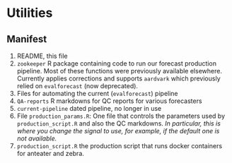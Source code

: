 # Utilities

## Manifest

1. README, this file
2. `zookeeper` R package containing code to run our forecast production pipeline. Most of these functions were previously available elsewhere. Currently applies corrections and supports `aardvark` which previously relied on `evalforecast` (now deprecated).
3. Files for automating the current (`evalforecast`) pipeline
4. `QA-reports` R markdowns for QC reports for various forecasters
5. `current-pipeline` dated pipeline, no longer in use
6. File `production_params.R`: One file that controls the parameters
   used by `production_script.R` and also the QC markdowns. _In
   particular, this is where you change the signal to use, for
   example, if the default one is not available._
7. `production_script.R` the production script that runs docker
   containers for anteater and zebra. 


